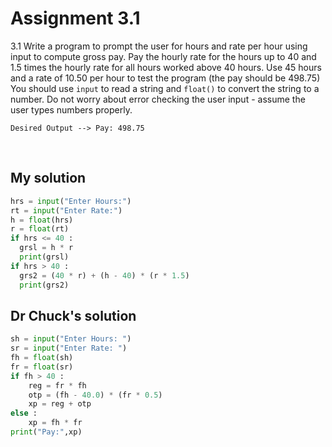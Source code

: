 # Assignment 3.1

3.1 Write a program to prompt the user for hours and rate per hour using input to compute gross pay. Pay the hourly rate for the hours up to 40 and 1.5 times the hourly rate for all hours worked above 40 hours. Use 45 hours and a rate of 10.50 per hour to test the program (the pay should be 498.75) You should use `input` to read a string and `float()` to convert the string to a number. Do not worry about error checking the user input - assume the user types numbers properly.


`Desired Output --> Pay: 498.75`

<br>

## My solution

```python
hrs = input("Enter Hours:")
rt = input("Enter Rate:")
h = float(hrs)
r = float(rt)
if hrs <= 40 :
  grsl = h * r
  print(grsl)
if hrs > 40 :
  grs2 = (40 * r) + (h - 40) * (r * 1.5)
  print(grs2)
```

## Dr Chuck's solution

```python
sh = input("Enter Hours: ")
sr = input("Enter Rate: ")
fh = float(sh)
fr = float(sr)
if fh > 40 :
    reg = fr * fh
    otp = (fh - 40.0) * (fr * 0.5)
    xp = reg + otp
else :
    xp = fh * fr
print("Pay:",xp)
```

